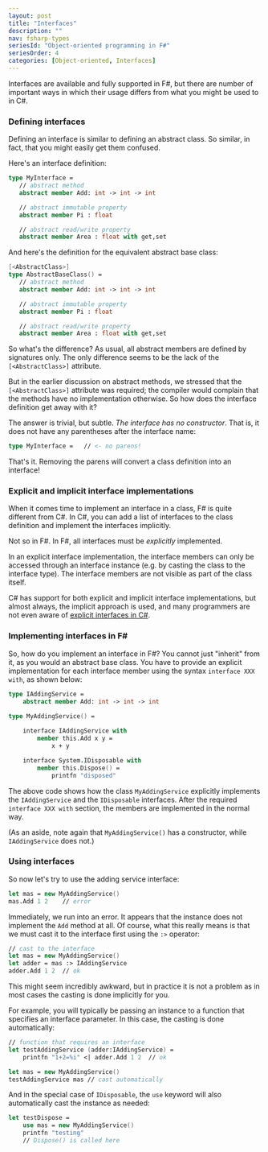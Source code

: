 ```yaml
---
layout: post
title: "Interfaces"
description: ""
nav: fsharp-types
seriesId: "Object-oriented programming in F#"
seriesOrder: 4
categories: [Object-oriented, Interfaces]
---
```


Interfaces are available and fully supported in F#, but there are number of important ways in which their usage differs from what you might be used to in C#. 

### Defining interfaces

Defining an interface is similar to defining an abstract class. So similar, in fact, that you might easily get them confused.

Here's an interface definition:

```fsharp
type MyInterface =
   // abstract method
   abstract member Add: int -> int -> int

   // abstract immutable property
   abstract member Pi : float 

   // abstract read/write property
   abstract member Area : float with get,set
```

And here's the definition for the equivalent abstract base class:

```fsharp
[<AbstractClass>]
type AbstractBaseClass() =
   // abstract method
   abstract member Add: int -> int -> int

   // abstract immutable property
   abstract member Pi : float 

   // abstract read/write property
   abstract member Area : float with get,set
```

So what's the difference? As usual, all abstract members are defined by signatures only. The only difference seems to be the lack of the `[<AbstractClass>]` attribute.

But in the earlier discussion on abstract methods, we stressed that the `[<AbstractClass>]` attribute was required; the compiler would complain that the methods have no implementation otherwise. So how does the interface definition get away with it?  

The answer is trivial, but subtle. *The interface has no constructor*. That is, it does not have any parentheses after the interface name:

```fsharp
type MyInterface =   // <- no parens!
```

That's it.  Removing the parens will convert a class definition into an interface!

### Explicit and implicit interface implementations 

When it comes time to implement an interface in a class, F# is quite different from C#.  In C#, you can add a list of interfaces to the class definition and implement the interfaces implicitly. 

Not so in F#. In F#, all interfaces must be *explicitly* implemented. 

In an explicit interface implementation, the interface members can only be accessed through an interface instance (e.g. by casting the class to the interface type). The interface members are not visible as part of the class itself.

C# has support for both explicit and implicit interface implementations, but almost always, the implicit approach is used, and many programmers are not even aware of [explicit interfaces in C#](http://msdn.microsoft.com/en-us/library/ms173157.aspx).


### Implementing interfaces in F# ###

So, how do you implement an interface in F#?  You cannot just "inherit" from it, as you would an abstract base class.  You have to provide an explicit implementation for each interface member using the syntax `interface XXX with`, as shown below:

```fsharp
type IAddingService =
    abstract member Add: int -> int -> int

type MyAddingService() =
    
    interface IAddingService with 
        member this.Add x y = 
            x + y

    interface System.IDisposable with 
        member this.Dispose() = 
            printfn "disposed"
```

The above code shows how the class `MyAddingService` explicitly implements the `IAddingService` and the `IDisposable` interfaces. After the required `interface XXX with` section, the members are implemented in the normal way.

(As an aside, note again that `MyAddingService()` has a constructor, while `IAddingService` does not.)

### Using interfaces

So now let's try to use the adding service interface:

```fsharp
let mas = new MyAddingService()
mas.Add 1 2    // error 
```

Immediately, we run into an error. It appears that the instance does not implement the `Add` method at all. Of course, what this really means is that we must cast it to the interface first using the `:>` operator:

```fsharp
// cast to the interface
let mas = new MyAddingService()
let adder = mas :> IAddingService
adder.Add 1 2  // ok
```

This might seem incredibly awkward, but in practice it is not a problem as in most cases the casting is done implicitly for you. 

For example, you will typically be passing an instance to a function that specifies an interface parameter. In this case, the casting is done automatically:

```fsharp
// function that requires an interface
let testAddingService (adder:IAddingService) = 
    printfn "1+2=%i" <| adder.Add 1 2  // ok

let mas = new MyAddingService()
testAddingService mas // cast automatically
```

And in the special case of `IDisposable`, the `use` keyword will also automatically cast the instance as needed:

```fsharp
let testDispose = 
    use mas = new MyAddingService()
    printfn "testing"
    // Dispose() is called here
```

